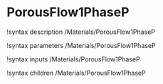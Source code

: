 # PorousFlow1PhaseP
!syntax description /Materials/PorousFlow1PhaseP

!syntax parameters /Materials/PorousFlow1PhaseP

!syntax inputs /Materials/PorousFlow1PhaseP

!syntax children /Materials/PorousFlow1PhaseP
